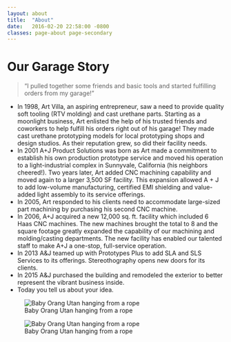 ```yaml
---
layout: about
title:  "About"
date:   2016-02-20 22:58:00 -0800
classes: page-about page-secondary
---
```


<div class="section-content">
  <h1 class="section-headline">Our Garage Story</h1>
  <blockquote class="section-blockquote">
    &ldquo;I pulled together some friends and basic tools and started fulfilling orders from my garage!&rdquo;
  </blockquote>
  <ul class="history-nav">
    <li class="history-step" data-year="1998">In 1998, Art Villa, an aspiring entrepreneur, saw a need to provide quality soft tooling (RTV molding) and cast urethane parts. Starting as a moonlight business, Art enlisted the help of his trusted friends and coworkers to help fulfill his orders right out of his garage! They made cast urethane prototyping models for local prototyping shops and design studios. As their reputation grew, so did their facility needs.</li>
    <li class="history-step" data-year="2001">In 2001 A+J Product Solutions was born as Art made a commitment to establish his own production prototype service and moved his operation to a light-industrial complex in Sunnyvale, California (his neighbors cheered!). Two years later, Art added CNC machining capability and moved again to a larger 3,500 SF facility. This expansion allowed A + J to add low-volume manufacturing, certified EMI shielding and value-added light assembly to its service offerings.</li>
    <li class="history-step" data-year="2005">In 2005, Art responded to his clients need to accommodate large-sized part machining by purchasing his second CNC machine.</li>
    <li class="history-step" data-year="2006">In 2006, A+J acquired a new 12,000 sq. ft. facility which included 6 Haas CNC machines. The new machines brought the total to 8 and the square footage greatly expanded the capability of our machining and molding/casting departments. The new facility has enabled our talented staff to make A+J a one-stop, full-service operation.</li>
    <li class="history-step" data-year="2013">In 2013 A&amp;J teamed up with Prototypes Plus to add SLA and SLS Services to its offerings. Stereothography opens new doors for its clients.</li>
    <li class="history-step" data-year="2015">In 2015 A&amp;J purchased the building and remodeled the exterior to better represent the vibrant business inside.</li>
    <li class="history-step" data-year="Today">Today you tell us about your idea.</li>
  </ul>
</div>
<aside class="page-meta">
  <figure class="figure">
    <img src="//placehold.it/1332x1110&amp;text=Double-sized" class="figure-image" alt="Baby Orang Utan hanging from a rope">
    <figcaption class="figcaption">Baby Orang Utan hanging from a rope</figcaption>
  </figure>
  <figure class="figure">
    <img src="//placehold.it/1332x1110&amp;text=Double-sized" class="figure-image" alt="Baby Orang Utan hanging from a rope">
    <figcaption class="figcaption">Baby Orang Utan hanging from a rope</figcaption>
  </figure>
</aside>
